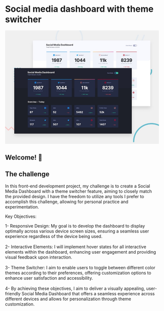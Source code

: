 # Social media dashboard with theme switcher

![Design preview for the Social media dashboard with theme switcher coding challenge](./design/desktop-preview.jpg)

## Welcome! 👋

## The challenge

In this front-end development project, my challenge is to create a Social Media Dashboard with a theme switcher feature, aiming to closely match the provided design. I have the freedom to utilize any tools I prefer to accomplish this challenge, allowing for personal practice and experimentation.

Key Objectives:

1- Responsive Design: My goal is to develop the dashboard to display optimally across various device screen sizes, ensuring a seamless user experience regardless of the device being used.<br><br>
2- Interactive Elements: I will implement hover states for all interactive elements within the dashboard, enhancing user engagement and providing visual feedback upon interaction.<br><br>
3- Theme Switcher: I aim to enable users to toggle between different color themes according to their preferences, offering customization options to enhance user satisfaction and accessibility.<br><br>
4- By achieving these objectives, I aim to deliver a visually appealing, user-friendly Social Media Dashboard that offers a seamless experience across different devices and allows for personalization through theme customization.
